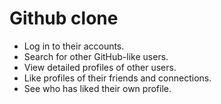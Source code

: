 # Github clone

- Log in to their accounts.
- Search for other GitHub-like users.
- View detailed profiles of other users.
- Like profiles of their friends and connections.
- See who has liked their own profile.
